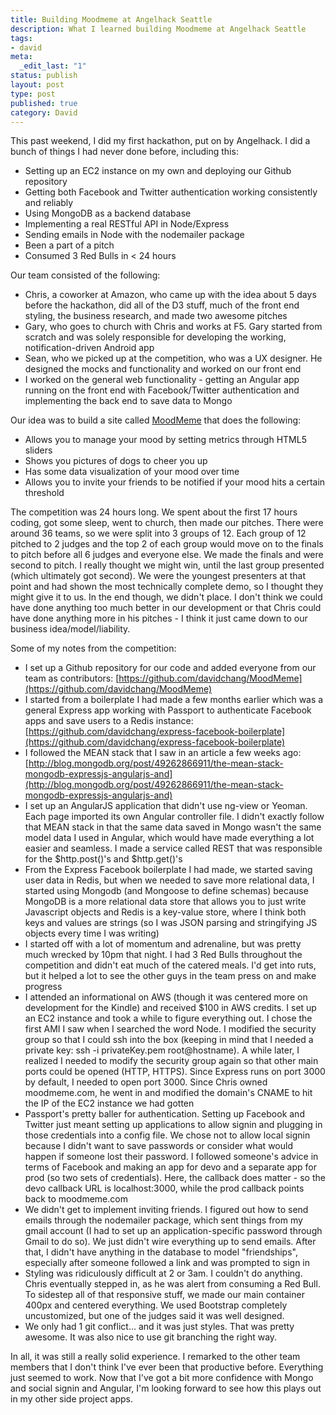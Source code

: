 ```yaml
--- 
title: Building Moodmeme at Angelhack Seattle
description: What I learned building Moodmeme at Angelhack Seattle
tags: 
- david
meta: 
  _edit_last: "1"
status: publish
layout: post
type: post
published: true
category: David
---
```

This past weekend, I did my first hackathon, put on by Angelhack. I did a bunch of things I had never done before, including this:

- Setting up an EC2 instance on my own and deploying our Github repository
- Getting both Facebook and Twitter authentication working consistently and reliably
- Using MongoDB as a backend database
- Implementing a real RESTful API in Node/Express
- Sending emails in Node with the nodemailer package
- Been a part of a pitch
- Consumed 3 Red Bulls in < 24 hours

Our team consisted of the following:

- Chris, a coworker at Amazon, who came up with the idea about 5 days before the hackathon, did all of the D3 stuff, much of the front end styling, the business research, and made two awesome pitches
- Gary, who goes to church with Chris and works at F5. Gary started from scratch and was solely responsible for developing the working, notification-driven Android app
- Sean, who we picked up at the competition, who was a UX designer. He designed the mocks and functionality and worked on our front end
- I worked on the general web functionality - getting an Angular app running on the front end with Facebook/Twitter authentication and implementing the back end to save data to Mongo

Our idea was to build a site called [MoodMeme](http://moodmeme.com:3000) that does the following:

- Allows you to manage your mood by setting metrics through HTML5 sliders
- Shows you pictures of dogs to cheer you up
- Has some data visualization of your mood over time
- Allows you to invite your friends to be notified if your mood hits a certain threshold

The competition was 24 hours long. We spent about the first 17 hours coding, got some sleep, went to church, then made our pitches. There were around 36 teams, so we were split into 3 groups of 12. Each group of 12 pitched to 2 judges and the top 2 of each group would move on to the finals to pitch before all 6 judges and everyone else. We made the finals and were second to pitch. I really thought we might win, until the last group presented (which ultimately got second). We were the youngest presenters at that point and had shown the most technically complete demo, so I thought they might give it to us. In the end though, we didn't place. I don't think we could have done anything too much better in our development or that Chris could have done anything more in his pitches - I think it just came down to our business idea/model/liability.

Some of my notes from the competition:

- I set up a Github repository for our code and added everyone from our team as contributors: [https://github.com/davidchang/MoodMeme](https://github.com/davidchang/MoodMeme)
- I started from a boilerplate I had made a few months earlier which was a general Express app working with Passport to authenticate Facebook apps and save users to a Redis instance: [https://github.com/davidchang/express-facebook-boilerplate](https://github.com/davidchang/express-facebook-boilerplate)
- I followed the MEAN stack that I saw in an article a few weeks ago: [http://blog.mongodb.org/post/49262866911/the-mean-stack-mongodb-expressjs-angularjs-and](http://blog.mongodb.org/post/49262866911/the-mean-stack-mongodb-expressjs-angularjs-and)
- I set up an AngularJS application that didn't use ng-view or Yeoman. Each page imported its own Angular controller file. I didn't exactly follow that MEAN stack in that the same data saved in Mongo wasn't the same model data I used in Angular, which would have made everything a lot easier and seamless. I made a service called REST that was responsible for the $http.post()'s and $http.get()'s
- From the Express Facebook boilerplate I had made, we started saving user data in Redis, but when we needed to save more relational data, I started using Mongodb (and Mongoose to define schemas) because MongoDB is a more relational data store that allows you to just write Javascript objects and Redis is a key-value store, where I think both keys and values are strings (so I was JSON parsing and stringifying JS objects every time I was writing)
- I started off with a lot of momentum and adrenaline, but was pretty much wrecked by 10pm that night. I had 3 Red Bulls throughout the competition and didn't eat much of the catered meals. I'd get into ruts, but it helped a lot to see the other guys in the team press on and make progress
- I attended an informational on AWS (though it was centered more on development for the Kindle) and received $100 in AWS credits. I set up an EC2 instance and took a while to figure everything out. I chose the first AMI I saw when I searched the word Node. I modified the security group so that I could ssh into the box (keeping in mind that I needed a private key: ssh -i privateKey.pem root@hostname). A while later, I realized I needed to modify the security group again so that other main ports could be opened (HTTP, HTTPS). Since Express runs on port 3000 by default, I needed to open port 3000. Since Chris owned moodmeme.com, he went in and modified the domain's CNAME to hit the IP of the EC2 instance we had gotten
- Passport's pretty baller for authentication. Setting up Facebook and Twitter just meant setting up applications to allow signin and plugging in those credentials into a config file. We chose not to allow local signin because I didn't want to save passwords or consider what would happen if someone lost their password. I followed someone's advice in terms of Facebook and making an app for devo and a separate app for prod (so two sets of credentials). Here, the callback does matter - so the devo callback URL is localhost:3000, while the prod callback points back to moodmeme.com
- We didn't get to implement inviting friends. I figured out how to send emails through the nodemailer package, which sent things from my gmail account (I had to set up an application-specific password through Gmail to do so). We just didn't wire everything up to send emails. After that, I didn't have anything in the database to model "friendships", especially after someone followed a link and was prompted to sign in
- Styling was ridiculously difficult at 2 or 3am. I couldn't do anything. Chris eventually stepped in, as he was alert from consuming a Red Bull. To sidestep all of that responsive stuff, we made our main container 400px and centered everything. We used Bootstrap completely uncustomized, but one of the judges said it was well designed.
- We only had 1 git conflict... and it was just styles. That was pretty awesome. It was also nice to use git branching the right way.

In all, it was still a really solid experience. I remarked to the other team members that I don't think I've ever been that productive before. Everything just seemed to work. Now that I've got a bit more confidence with Mongo and social signin and Angular, I'm looking forward to see how this plays out in my other side project apps.
